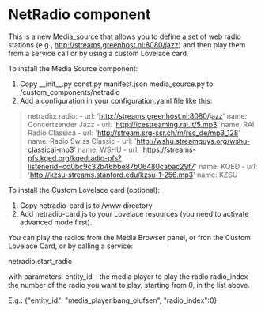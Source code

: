 # NetRadio component

This is a new Media_source that allows you to define a set of web radio stations (e.g., http://streams.greenhost.nl:8080/jazz) and then play them from a service call or by using a custom Lovelace card.


To install the Media Source component:
1. Copy \_\_init__.py const.py manifest.json media_source.py to <config>/custom_components/netradio
2. Add a configuration in your configuration.yaml file like this:
  
> netradio:
>   radio: 
>     - url: 'http://streams.greenhost.nl:8080/jazz'
>       name: Concertzender Jazz
>     - url: 'http://icestreaming.rai.it/5.mp3'
>       name: RAI Radio Classica
>     - url: 'http://stream.srg-ssr.ch/m/rsc_de/mp3_128'
>       name: Radio Swiss Classic
>     - url: 'http://wshu.streamguys.org/wshu-classical-mp3'
>       name: WSHU
>     - url: 'https://streams-pfs.kqed.org/kqedradio-pfs?listenerid=cd0bc9c32b46bbe87b06480cabac29f7'
>       name: KQED
>     - url: 'http://kzsu-streams.stanford.edu/kzsu-1-256.mp3'
>       name: KZSU
  

To install the Custom Lovelace card (optional):

1. Copy netradio-card.js to <config>/www directory
2. Add netradio-card.js to your Lovelace resources (you need to activate advanced mode first).


You can play the radios from the Media Browser panel, or fron the Custom Lovelace Card, or by calling a service:

netradio.start_radio

with parameters:
entity_id - the media player to play the radio
radio_index - the number of the radio you want to play, starting from 0, in the list above.

E.g.:
{"entity_id": "media_player.bang_olufsen", "radio_index":0}


